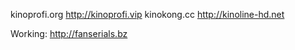 kinoprofi.org
http://kinoprofi.vip
kinokong.cc
http://kinoline-hd.net

Working:
http://fanserials.bz